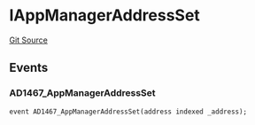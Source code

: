 # IAppManagerAddressSet
[Git Source](https://github.com/thrackle-io/tron/blob/0ca0a263215b0baace3d8d12fd9706eb2a79accf/src/common/IEvents.sol)


## Events
### AD1467_AppManagerAddressSet

```solidity
event AD1467_AppManagerAddressSet(address indexed _address);
```

